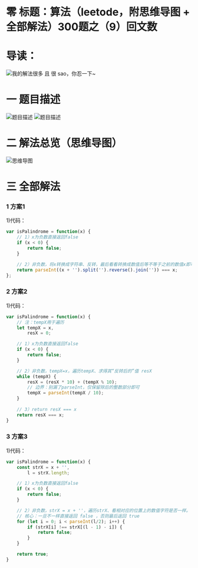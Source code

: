 # 零 标题：算法（leetode，附思维导图 + 全部解法）300题之（9）回文数

# 导读：
![我的解法很多 且 很 sao，你忍一下~](https://cdn.jsdelivr.net/gh/CYBYOB/img/2021-8-10/1628599234603-image.png)

# 一 题目描述
![题目描述](https://cdn.jsdelivr.net/gh/CYBYOB/img/2021-8-8/1628411342750-image.png)
![题目描述](https://cdn.jsdelivr.net/gh/CYBYOB/img/2021-8-8/1628411348879-image.png)

# 二 解法总览（思维导图）
![思维导图](https://cdn.jsdelivr.net/gh/CYBYOB/img/2021-8-14/1628911015555-%E7%AE%97%E6%B3%95%EF%BC%88leetode%EF%BC%8C%E9%99%84%E6%80%9D%E7%BB%B4%E5%AF%BC%E5%9B%BE%20+%20%E5%85%A8%E9%83%A8%E8%A7%A3%E6%B3%95%EF%BC%89300%E9%A2%98%E4%B9%8B%EF%BC%889%EF%BC%89%E5%9B%9E%E6%96%87%E6%95%B0.png)

# 三 全部解法
### 1 方案1
1)代码：
```js
var isPalindrome = function(x) {
    // 1）x为负数直接返回false
    if (x < 0) {
        return false;
    }

    // 2）非负数，将x转换成字符串、反转，最后看看转换成数值后等不等于之前的数值x即可
    return parseInt((x + '').split('').reverse().join('')) === x;
};
```

### 2 方案2
1)代码：
```js
var isPalindrome = function(x) {
    // 注：tempX用于遍历
    let tempX = x,
        resX = 0;

    // 1）x为负数直接返回false
    if (x < 0) {
        return false;
    }

    // 2）非负数，tempX=x，遍历tempX、求得其“反转后的”值 resX
    while (tempX) {
        resX = (resX * 10) + (tempX % 10);
        // 边界：别漏了parseInt，仅保留除后的整数部分即可
        tempX = parseInt(tempX / 10);
    }
    
    // 3）return resX === x
    return resX === x;
}
```

### 3 方案3
1)代码：
```js
var isPalindrome = function(x) {
    const strX = x + '',
        l = strX.length;

    // 1）x为负数直接返回false
    if (x < 0) {
        return false;
    }

    // 2）非负数，strX = x + ''，遍历strX、看相对应的位置上的数值字符是否一样。
    // 核心：一旦不一样直接返回 false ，否则最后返回 true 
    for (let i = 0; i < parseInt(l/2); i++) {
        if (strX[i] !== strX[(l - 1) - i]) {
            return false;
        }
    }

    return true;
}
```